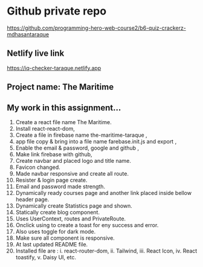 # Github private repo

https://github.com/programming-hero-web-course2/b6-quiz-crackerz-mdhasantaraque

## Netlify live link

https://iq-checker-taraque.netlify.app

## Project name: The Maritime

## My work in this assignment...

1. Create a react file name The Maritime.
2. Install react-react-dom,
3. Create a file in firebase name the-maritime-taraque ,
4. app file copy & bring into a file name farebase.init.js and export ,
5. Enable the email & password, google and github ,
6. Make link firebase with github,
7. Create navbar and placed logo and title name.
8. Favicon changed.
9. Made navbar responsive and create all route.
10. Resister & login page create.
11. Email and password made strength.
12. Dynamically ready courses page and another link placed inside bellow header page.
13. Dynamically create Statistics page and shown.
14. Statically create blog component.
15. Uses UserContext, routes and PrivateRoute.
16. Onclick using to create a toast for eny success and error.
17. Also uses toggle for dark mode.
18. Make sure all component is responsive.
19. At last updated README file.
20. Installed file are : i. react-router-dom,
    ii. Tailwind,
    iii. React Icon,
    iv. React toastify,
    v. Daisy UI,
    etc.
